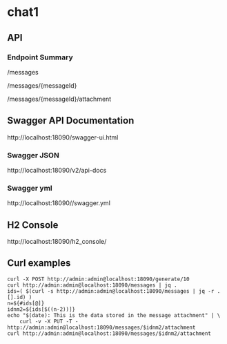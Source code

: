 # chat1

## API

### Endpoint Summary

/messages

/messages/{messageId}

/messages/{messageId}/attachment

## Swagger API Documentation
http://localhost:18090/swagger-ui.html
### Swagger JSON
http://localhost:18090/v2/api-docs
### Swagger yml
http://localhost:18090//swagger.yml

## H2 Console
http://localhost:18090/h2_console/

## Curl examples
```
curl -X POST http://admin:admin@localhost:18090/generate/10
curl http://admin:admin@localhost:18090/messages | jq .
ids=( $(curl -s http://admin:admin@localhost:18090/messages | jq -r .[].id) )
n=${#ids[@]}
idnm2=${ids[$((n-2))]}
echo "$(date): This is the data stored in the message attachment" | \
    curl -v -X PUT -T - http://admin:admin@localhost:18090/messages/$idnm2/attachment
curl http://admin:admin@localhost:18090/messages/$idnm2/attachment
```